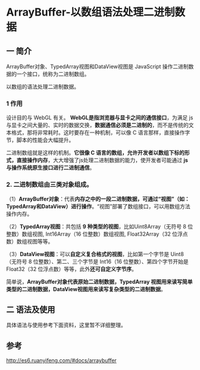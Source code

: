 # ArrayBuffer-以数组语法处理二进制数据
## 一 简介
ArrayBuffer对象、TypedArray视图和DataView视图是 JavaScript 操作二进制数据的一个接口，统称为二进制数组。

以数组的语法处理二进制数据。

### 1 作用
设计目的与 WebGL 有关。
**WebGL是指浏览器与显卡之间的通信接口**，为满足 js 与显卡之间大量的、实时的数据交换，**数据通信必须是二进制的**，而不是传统的文本格式，那将非常耗时。这时要存在一种机制，可以像 C 语言那样，直接操作字节，脚本的性能会大幅提升。

二进制数组就是这样的机制。**它很像 C 语言的数组，允许开发者以数组下标的形式，直接操作内存**，大大增强了js处理二进制数据的能力，使开发者可能通过 **js 与操作系统原生接口进行二进制通信**。

### 2. 二进制数组由三类对象组成。

（1）**ArrayBuffer对象**：代表**内存之中的一段二进制数据，可通过“视图”（如：TypedArray和DataView）进行操作**。“视图”部署了数组接口，可以用数组方法操作内存。

（2）**TypedArray视图**：共包括 **9 种类型的视图**，比如Uint8Array（无符号 8 位整数）数组视图, Int16Array（16 位整数）数组视图, Float32Array（32 位浮点数）数组视图等等。

（3）**DataView视图**：可以**自定义复合格式的视图**，比如第一个字节是 Uint8（无符号 8 位整数）、第二、三个字节是 Int16（16 位整数）、第四个字节开始是 Float32（32 位浮点数）等等，此外**还可自定义字节序**。

简单说，**ArrayBuffer对象代表原始二进制数据，TypedArray 视图用来读写简单类型的二进制数据，DataView视图用来读写复杂类型的二进制数据**。

## 二 语法及使用

具体语法与使用参考下面资料，这里暂不详细整理。


## 参考
http://es6.ruanyifeng.com/#docs/arraybuffer